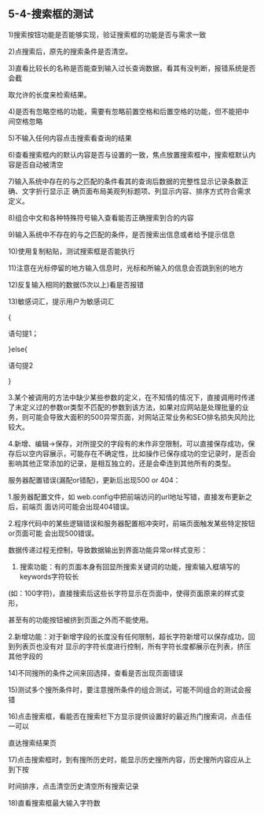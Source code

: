 ## 5-4-搜索框的测试

1)搜索按钮功能是否能够实现，验证搜索框的功能是否与需求一致

2)点搜索后，原先的搜索条件是否清空。

3)直看比较长的名称是否能查到输入过长查询数据，看其有没判断，报错系统是否会截

取允许的长度来检索结果。

4)是否有忽略空格的功能，需要有忽略前置空格和后置空格的功能，但不能把中间空格忽略

5)不输入任何内容点击搜索看查询的结果

6)查看搜索框内的默认内容是否与设置的一致，焦点放置搜索框中，搜索框默认内容是否自动被清空

7)输入系统中存在的与之匹配的条件看其的查询后数据的完整性显示记录条数正确、文字折行显示正  确页面布局美观列标题项、列显示内容、排序方式符合需求定义。

8)组合中文和各种特殊符号输入查看能否正确搜索到合的内容

9)输入系统中不存在的与之匹配的条件，是否搜索出信息或者给予提示信息

10)使用复制粘贴，测试搜索框是否能执行

11)注意在光标停留的地方输入信息时，光标和所输入的信息会否跳到别的地方

12)反复输入相同的数据(5次以上)看是否报错

13)敏感词汇，提示用户为敏感词汇

{

语句提1；

}else{

语句提2

}

3.某个被调用的方法中缺少某些参数的定义，在不知情的情况下，直接调用时传递了未定义过的参数or类型不匹配的参数到该方法，如果对应网站是处理批量的业务，则可能会导致大面积的500异常页面，对网站正常业务和SEO排名损失风险比较大。

4.新增、编辑->保存，对所提交的字段有的末作非空限制，可以直接保存成功，保存后以空内容展示，可能存在不确定性，比如操作已保存成功的空记录时，是否会影响其他正常添加的记录，是相互独立的，还是会牵连到其他所有的类型。

服务器配置错误(漏配or错配)，更新后出现500 or 404：

1.服务器配置文件，如 web.config中把前端访问的url地址写错，直接发布更新之后，前端页   面访问可能会出现404错误。

2.程序代码中的某些逻辑错误和服务器配置相冲突时，前端页面触发某些特定按钮or页面可能   会出现500错误。

数据传递过程无控制，导致数据输出到界面功能异常or样式变形：

1. 搜索功能：有的页面本身有回显所搜索关键词的功能，搜索输入框填写的keywords字符较长

(如：100字符)，直接搜索后这些长字符显示在页面中，使得页面原来的样式变形，

甚至有的功能按钮被挤到页面之外而不能使用。

2.新增功能：对于新增字段的长度没有任何限制，超长字符新增可以保存成功，回到列表页也没有对 显示的字符长度进行控制，所有字符长度都展示在列表，挤压其他字段的

14)不同搜所的条件之间来回选择，查看是否出现页面错误

15)测试多个搜所条件时，要注意搜所条件的组合测试，可能不同组合的测试会报错

16)点击搜索框，看能否在搜索栏下方显示提供设置好的最近热门搜索词，点击任一可以

直达搜索结果页

17)点击搜索框时，到有搜所历史时，能显示历史搜所内容，历史搜所内容应从上到下按

时间排序，点击清空历史清空所有搜索记录

18)直看搜索框最大输入字符数
